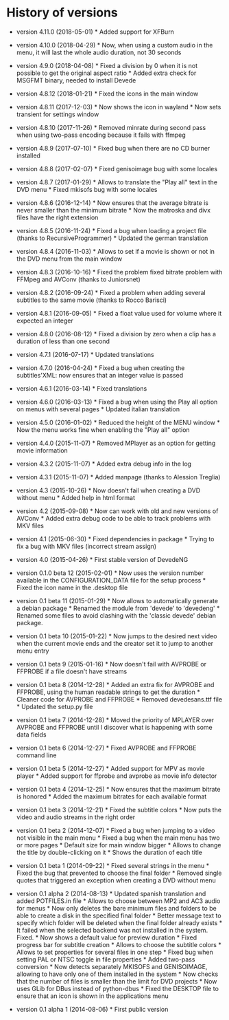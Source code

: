 # History of versions #

* version 4.11.0 (2018-05-01)
      * Added support for XFBurn

* version 4.10.0 (2018-04-29)
      * Now, when using a custom audio in the menu, it will last the whole audio duration, not 30 seconds

* version 4.9.0 (2018-04-08)
      * Fixed a division by 0 when it is not possible to get the original aspect ratio
      * Added extra check for MSGFMT binary, needed to install Devede

* version 4.8.12 (2018-01-21)
      * Fixed the icons in the main window

* version 4.8.11 (2017-12-03)
      * Now shows the icon in wayland
      * Now sets transient for settings window

* version 4.8.10 (2017-11-26)
      * Removed minrate during second pass when using two-pass encoding because it fails with ffmpeg

* version 4.8.9 (2017-07-10)
      * Fixed bug when there are no CD burner installed

* version 4.8.8 (2017-02-07)
      * Fixed genisoimage bug with some locales

* version 4.8.7 (2017-01-29)
      * Allows to translate the "Play all" text in the DVD menu
      * Fixed mkisofs bug with some locales

* version 4.8.6 (2016-12-14)
      * Now ensures that the average bitrate is never smaller than the minimum bitrate
      * Now the matroska and divx files have the right extension

* version 4.8.5 (2016-11-24)
      * Fixed a bug when loading a project file (thanks to RecursiveProgrammer)
      * Updated the german translation

* version 4.8.4 (2016-11-03)
      * Allows to set if a movie is shown or not in the DVD menu from the main window

* version 4.8.3 (2016-10-16)
      * Fixed the problem fixed bitrate problem with FFMpeg and AVConv (thanks to Juniorsnet)

* version 4.8.2 (2016-09-24)
      * Fixed a problem when adding several subtitles to the same movie (thanks to Rocco Barisci)

* version 4.8.1 (2016-09-05)
      * Fixed a float value used for volume where it expected an integer

* version 4.8.0 (2016-08-12)
      * Fixed a division by zero when a clip has a duration of less than one second

* version 4.7.1 (2016-07-17)
      * Updated translations

* version 4.7.0 (2016-04-24)
      * Fixed a bug when creating the subtitles'XML: now ensures that an integer value is passed

* version 4.6.1 (2016-03-14)
      * Fixed translations

* version 4.6.0 (2016-03-13)
      * Fixed a bug when using the Play all option on menus with several pages
      * Updated italian translation

* version 4.5.0 (2016-01-02)
      * Reduced the height of the MENU window
      * Now the menu works fine when enabling the "Play all" option

* version 4.4.0 (2015-11-07)
      * Removed MPlayer as an option for getting movie information

* version 4.3.2 (2015-11-07)
      * Added extra debug info in the log

* version 4.3.1 (2015-11-07)
      * Added manpage (thanks to Alession Treglia)

* version 4.3 (2015-10-26)
      * Now doesn't fail when creating a DVD without menu
      * Added help in html format

* version 4.2 (2015-09-08)
      * Now can work with old and new versions of AVConv
      * Added extra debug code to be able to track problems with MKV files

* version 4.1 (2015-06-30)
      * Fixed dependencies in package
      * Trying to fix a bug with MKV files (incorrect stream assign)

* version 4.0 (2015-04-26)
      * First stable version of DevedeNG

* version 0.1.0 beta 12 (2015-02-01)
      * Now uses the version number available in the CONFIGURATION_DATA file for the setup process
      * Fixed the icon name in the .desktop file

* version 0.1 beta 11 (2015-01-29)
      * Now allows to automatically generate a debian package
      * Renamed the module from 'devede' to 'devedeng'
      * Renamed some files to avoid clashing with the 'classic devede' debian package.

* version 0.1 beta 10 (2015-01-22)
      * Now jumps to the desired next video when the current movie ends and the creator set it to jump to another menu entry

* version 0.1 beta 9 (2015-01-16)
      * Now doesn't fail with AVPROBE or FFPROBE if a file doesn't have streams

* version 0.1 beta 8 (2014-12-28)
      * Added an extra fix for AVPROBE and FFPROBE, using the human readable strings to get the duration
      * Cleaner code for AVPROBE and FFPROBE
      * Removed devedesans.ttf file
      * Updated the setup.py file

* version 0.1 beta 7 (2014-12-28)
      * Moved the priority of MPLAYER over AVPROBE and FFPROBE until I discover what is happening with some data fields

* version 0.1 beta 6 (2014-12-27)
      * Fixed AVPROBE and FFPROBE command line

* version 0.1 beta 5 (2014-12-27)
      * Added support for MPV as movie player
      * Added support for ffprobe and avprobe as movie info detector

* version 0.1 beta 4 (2014-12-25)
      * Now ensures that the maximum bitrate is honored
      * Added the maximum bitrates for each available format

* version 0.1 beta 3 (2014-12-21)
      * Fixed the subtitle colors
      * Now puts the video and audio streams in the right order

* version 0.1 beta 2 (2014-12-07)
      * Fixed a bug when jumping to a video not visible in the main menu
      * Fixed a bug when the main menu has two or more pages
      * Default size for main window bigger
      * Allows to change the title by double-clicking on it
      * Shows the duration of each title

* version 0.1 beta 1 (2014-09-22)
      * Fixed several strings in the menu
      * Fixed the bug that prevented to choose the final folder
      * Removed single quotes that triggered an exception when creating a DVD without menu

* version 0.1 alpha 2 (2014-08-13)
      * Updated spanish translation and added POTFILES.in file
      * Allows to choose between MP2 and AC3 audio for menus
      * Now only deletes the bare minimum files and folders to be able to create a disk in the specified final folder
      * Better message text to specify which folder will be deleted when the final folder already exists
      * It failed when the selected backend was not installed in the system. Fixed.
      * Now shows a default value for preview duration
      * Fixed progress bar for subtitle creation
      * Allows to choose the subtitle colors
      * Allows to set properties for several files in one step
      * Fixed bug when setting PAL or NTSC toggle in file properties
      * Added two-pass conversion
      * Now detects separately MKISOFS and GENISOIMAGE, allowing to have only one of them installed in the system
      * Now checks that the number of files is smaller than the limit for DVD projects
      * Now uses GLib for DBus instead of python-dbus
      * Fixed the DESKTOP file to ensure that an icon is shown in the applications menu

* version 0.1 alpha 1 (2014-08-06)
      * First public version
